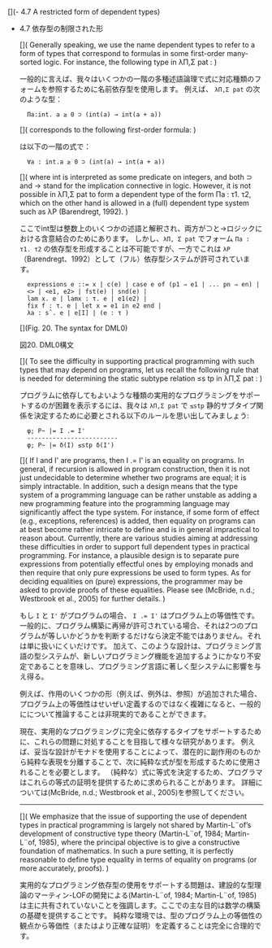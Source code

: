 [](- 4.7 A restricted form of dependent types)

- 4.7 依存型の制限された形

	[](
	Generally speaking, we use the name dependent types to refer to a form of types that correspond to formulas in some first-order many-sorted logic.
	For instance, the following type in λΠ,Σ pat :
	)

	一般的に言えば、我々はいくつかの一階の多種述語論理で式に対応種類のフォームを参照するために名前依存型を使用します。
	例えば、 `λΠ,Σ pat` の次のような型：

		Πa:int. a ≥ 0 ⊃ (int(a) → int(a + a))

	[](
	corresponds to the following first-order formula:
	)

	は以下の一階の式で：

		∀a : int.a ≥ 0 ⊃ (int(a) → int(a + a))

	[](
	where int is interpreted as some predicate on integers, and both ⊃ and → stand for the implication connective in logic.
	However, it is not possible in λΠ,Σ pat to form a dependent type of the form Πa : τ1. τ2, which on the other hand is allowed in a (full) dependent type system such as λP (Barendregt, 1992).
	)

	ここでint型は整数上のいくつかの述語と解釈され、両方が⊃と→ロジックにおける含意結合のためにあります。
	しかし、`λΠ, Σ pat` でフォーム `Πa : τ1. τ2` の依存型を形成することは不可能ですが、一方でこれは `λP`（Barendregt、1992）として（フル）依存型システムが許可されています。

		expressions e ::= x | c(e) | case e of (p1 ⇒ e1 | ... pn ⇒ en) |
		<> | <e1, e2> | fst(e) | snd(e) |
		lam x. e | lamx : τ. e | e1(e2) |
		fix f : τ. e | let x = e1 in e2 end |
		λa : sˆ. e | e[I] | (e : τ )
	
	[](Fig. 20. The syntax for DML0)

	図20. DML0構文

	[](
	To see the difficulty in supporting practical programming with such types that may depend on programs, let us recall the following rule that is needed for determining the static subtype relation ≤s tp in λΠ,Σ pat :
	)

	プログラムに依存してもよいような種類の実用的なプログラミングをサポートするのが困難を表示するには、我々は `λΠ,Σ pat` で `≤stp` 静的サブタイプ関係を決定するために必要とされる以下のルールを思い出してみましょう:

		φ; P~ |= I .= I'
		-------------------------
		φ; P~ |= δ(I) ≤stp δ(I') 

	[](
	If I and I' are programs, then I .= I' is an equality on programs.
	In general, if recursion is allowed in program construction, then it is not just undecidable to determine whether two programs are equal; it is simply intractable.
	In addition, such a design means that the type system of a programming language can be rather unstable as adding a new programming feature into the programming language may significantly affect the type system.
	For instance, if some form of effect (e.g., exceptions, references) is added, then equality on programs can at best become rather intricate to define and is in general impractical to reason about.
	Currently, there are various studies aiming at addressing these difficulties in order to support full dependent types in practical programming.
	For instance, a plausible design is to separate pure expressions from potentially effectful ones by employing monads and then require that only pure expressions be used to form types.
	As for deciding equalities on (pure) expressions, the programmer may be asked to provide proofs of these equalities.
	Please see (McBride, n.d.; Westbrook et al., 2005) for further details.
	)

	もし `I` と `I'` がプログラムの場合、 `I .= I'` はプログラム上の等価性です。
	一般的に、プログラム構築に再帰が許可されている場合、それは2つのプログラムが等しいかどうかを判断するだけなら決定不能ではありません。それは単に扱いにくいだけです。
	加えて、このような設計は、プログラミング言語の型システムが、新しいプログラミング機能を追加するようにかなり不安定であることを意味し、プログラミング言語に著しく型システムに影響を与え得る。

	例えば、作用のいくつかの形（例えば、例外は、参照）が追加された場合、プログラム上の等価性はせいぜい定義するのではなく複雑になると、一般的にについて推論することは非現実的であることができます。

	現在、実用的なプログラミングに完全に依存するタイプをサポートするために、これらの問題に対処することを目指して様々な研究があります。
	例えば、妥当な設計がモナドを使用することによって、潜在的に副作用のものから純粋な表現を分離することで、次に純粋な式が型を形成するために使用されることを必要とします。
	（純粋な）式に等式を決定するため、プログラマはこれらの等式の証明を提供するために求められることがあります。
	詳細については(McBride, n.d.; Westbrook et al., 2005)を参照してください。

	----
	
	[](
	We emphasize that the issue of supporting the use of dependent types in practical programming is largely not shared by Martin-L¨of’s development of constructive type theory (Martin-L¨of, 1984; Martin-L¨of, 1985), where the principal objective is to give a constructive foundation of mathematics.
	In such a pure setting, it is perfectly reasonable to define type equality in terms of equality on programs (or more accurately, proofs).
	)

	実用的なプログラミング依存型の使用をサポートする問題は、建設的な型理論のマーティン-LOFの開発による(Martin-L¨of, 1984; Martin-L¨of, 1985)は主に共有されていないことを強調します。ここでの主な目的は数学の構築の基礎を提供することです。
	純粋な環境では、型のプログラム上の等価性の観点から等価性（またはより正確な証明）を定義することは完全に合理的です。
